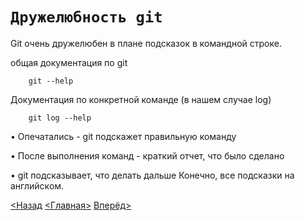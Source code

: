 # **`Дружелюбность git`**
Git очень дружелюбен в плане подсказок в командной строке.

общая документация по git

```bash=
    git --help
```    

Документация по конкретной команде (в нашем случае log)

```bash=
    git log --help
```    

•	Опечатались - git подскажет правильную команду

•	После выполнения команд - краткий отчет, что было сделано

•	git подсказывает, что делать дальше
Конечно, все подсказки на английском.




[<Назад](./../Pages/2.md)  [<Главная>](./../readme.md)   [Вперёд>](./Pages/../4.md)

